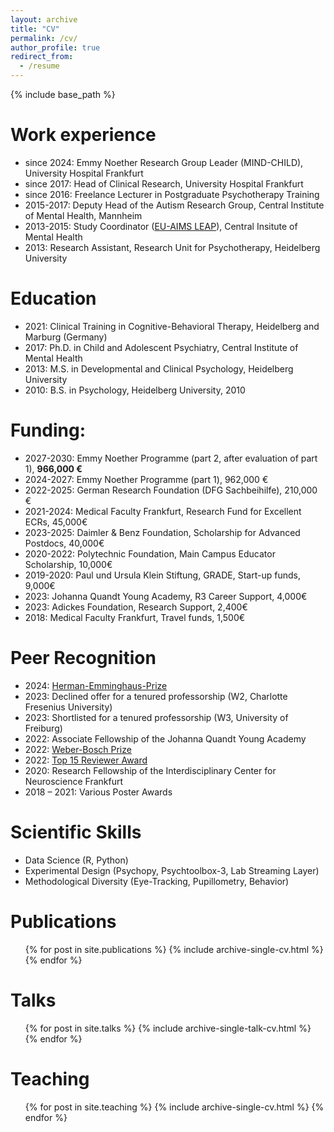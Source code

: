 ```yaml
---
layout: archive
title: "CV"
permalink: /cv/
author_profile: true
redirect_from:
  - /resume
---
```


{% include base_path %}

Work experience
======
* since 2024: Emmy Noether Research Group Leader (MIND-CHILD), University Hospital Frankfurt
* since 2017: Head of Clinical Research, University Hospital Frankfurt
* since 2016: Freelance Lecturer in Postgraduate Psychotherapy Training
* 2015-2017: Deputy Head of the Autism Research Group, Central Institute of Mental Health, Mannheim
* 2013-2015: Study Coordinator ([EU-AIMS LEAP](https://www.aims-2-trials.eu/about-aims-2-trials/eu-aims/)), Central Insitute of Mental Health
* 2013: Research Assistant, Research Unit for Psychotherapy, Heidelberg University
  
Education
======
* 2021: Clinical Training in Cognitive-Behavioral Therapy, Heidelberg and Marburg (Germany)
* 2017: Ph.D. in Child and Adolescent Psychiatry, Central Institute of Mental Health
* 2013: M.S. in Developmental and Clinical Psychology, Heidelberg University
* 2010: B.S. in Psychology, Heidelberg University, 2010

Funding:
======
* 2027-2030:	Emmy Noether Programme (part 2, after evaluation of part 1), <b>966,000 €</b>
* 2024-2027:	Emmy Noether Programme (part 1), 962,000 €
* 2022-2025:	German Research Foundation (DFG Sachbeihilfe), 210,000 €
* 2021-2024:	Medical Faculty Frankfurt, Research Fund for Excellent ECRs, 45,000€
* 2023-2025:	Daimler & Benz Foundation, Scholarship for Advanced Postdocs, 40,000€
* 2020-2022:	Polytechnic Foundation, Main Campus Educator Scholarship, 10,000€
* 2019-2020:	Paul und Ursula Klein Stiftung, GRADE, Start-up funds, 9,000€
* 2023: Johanna Quandt Young Academy, R3 Career Support, 4,000€
* 2023: Adickes Foundation, Research Support, 2,400€
* 2018: Medical Faculty Frankfurt, Travel funds, 1,500€

Peer Recognition
======
* 2024: [Herman-Emminghaus-Prize](https://www.dgkjp.de/die-dgkjp/hermann-emminghaus-preis/)
* 2023: Declined offer for a tenured professorship (W2, Charlotte Fresenius University)  
* 2023:	Shortlisted for a tenured professorship (W3, University of Freiburg)
* 2022:	Associate Fellowship of the Johanna Quandt Young Academy
* 2022:	[Weber-Bosch Prize](https://wgas-autismus.org/en/prizes-awards/) 
* 2022: [Top 15 Reviewer Award](https://www.acamh.org/blog/peer-review-week-22-top-reviewers/) 
* 2020:	Research Fellowship of the Interdisciplinary Center for Neuroscience Frankfurt
* 2018 – 2021:	Various Poster Awards

Scientific Skills
======
* Data Science (R, Python)
* Experimental Design (Psychopy, Psychtoolbox-3, Lab Streaming Layer)
* Methodological Diversity (Eye-Tracking, Pupillometry, Behavior)
  
Publications
======
  <ul>{% for post in site.publications %}
    {% include archive-single-cv.html %}
  {% endfor %}</ul>
  
Talks
======
  <ul>{% for post in site.talks %}
    {% include archive-single-talk-cv.html %}
  {% endfor %}</ul>
  
Teaching
======
  <ul>{% for post in site.teaching %}
    {% include archive-single-cv.html %}
  {% endfor %}</ul>
  

